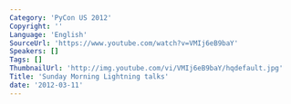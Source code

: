 ```yaml
---
Category: 'PyCon US 2012'
Copyright: ''
Language: 'English'
SourceUrl: 'https://www.youtube.com/watch?v=VMIj6eB9baY'
Speakers: []
Tags: []
ThumbnailUrl: 'http://img.youtube.com/vi/VMIj6eB9baY/hqdefault.jpg'
Title: 'Sunday Morning Lightning talks'
date: '2012-03-11'
---
```

